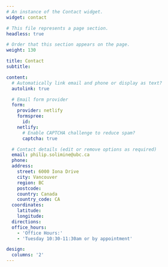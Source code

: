 ```yaml
---
# An instance of the Contact widget.
widget: contact

# This file represents a page section.
headless: true

# Order that this section appears on the page.
weight: 130

title: Contact
subtitle:

content:
  # Automatically link email and phone or display as text?
  autolink: true

  # Email form provider
  form:
    provider: netlify
    formspree:
      id:
    netlify:
      # Enable CAPTCHA challenge to reduce spam?
      captcha: true

  # Contact details (edit or remove options as required)
  email: philip.solimine@ubc.ca
  phone:
  address:
    street: 6000 Iona Drive
    city: Vancouver
    region: BC
    postcode:
    country: Canada
    country_code: CA
  coordinates:
    latitude:
    longitude:
  directions:
  office_hours:
    - 'Office Hours:'
    - 'Tuesday 10:30-11:30am or by appointment'

design:
  columns: '2'
---
```

